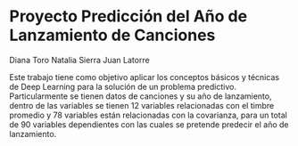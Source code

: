# Proyecto Predicción del Año de Lanzamiento de Canciones

Diana Toro
Natalia Sierra
Juan Latorre

Este trabajo tiene como objetivo aplicar los conceptos básicos y técnicas de Deep Learning para la solución de un problema predictivo. Particularmente se tienen datos de canciones y su año de lanzamiento, dentro de las variables se tienen 12 variables relacionadas con el timbre promedio y 78 variables están relacionadas con la covarianza, para un total de 90 variables dependientes con las cuales se pretende predecir el año de lanzamiento.
